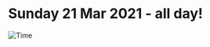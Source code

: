 # Sunday 21 Mar 2021 - all day!
![Time](https://github.com/rich-ctm/today/workflows/Time/badge.svg)
